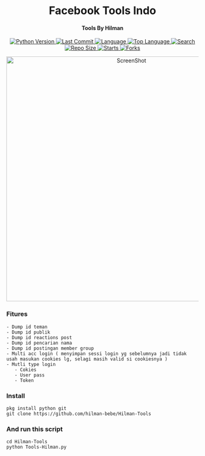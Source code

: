 <h1 align="center">
  Facebook Tools Indo
</h1>
<h4 align="center">
  Tools By Hilman
</h4>
<div align="center">
  <a href="https://github.com/hilman-bebe/Hilman-Tools">
    <img alt="Python Version" src="https://img.shields.io/badge/python-3.8-blue.svg"/>
  </a>
  <a href="https://github.com/hilman-bebe/Hilman-Tools">
    <img alt="Last Commit" src="https://img.shields.io/github/last-commit/dz-id/mbf.svg"/>
  </a>
  <a href="https://github.com/hilman-bebe/Hilman-Tools">
    <img alt="Language" src="https://img.shields.io/github/languages/count/dz-id/mbf.svg"/>
  </a>
  <a href="https://github.com/hilman-bebe/Hilman-Tools">
    <img alt="Top Language" src="https://img.shields.io/github/languages/top/dz-id/mbf.svg"/>
  </a>
  <a href="https://github.com/hilman-bebe/Hilman-Tools">
    <img alt="Search" src="https://img.shields.io/github/search/dz-id/mbf/mbf.svg"/>
  </a>
  <a href="https://github.com/hilman-bebe/Hilman-Tools">
    <img alt="Repo Size" src="https://img.shields.io/github/repo-size/dz-id/mbf.svg"/>
  </a>
  <a href="https://github.com/hilman-bebe/Hilman-Tools">
    <img alt="Starts" src="https://img.shields.io/github/stars/dz-id/mbf.svg"/>
  </a>
  <a href="https://github.com/hilman-bebe/Hilman-Tools">
    <img alt="Forks" src="https://img.shields.io/github/forks/dz-id/mbf.svg"/>
  </a>
</div>
<p align="center">
 <img src="https://github.com/hilman-bebe/Hilman-Tools" width="640" title="ScreenShot" alt="ScreenShot">
</p>

### Fitures
```
- Dump id teman
- Dump id publik
- Dump id reactions post
- Dump id pencarian nama
- Dump id postingan member group
- Multi acc login ( menyimpan sessi login yg sebelumnya jadi tidak usah masukan cookies lg, selagi masih valid si cookiesnya )
- Mutli type login
   - Cokies
   - User pass
   - Token
```
### Install
```
pkg install python git
git clone https://github.com/hilman-bebe/Hilman-Tools
```
### And run this script
```
cd Hilman-Tools
python Tools-Hilman.py
```
